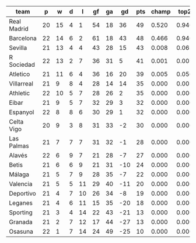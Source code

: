 |    team     | p  | w  | d | l  | gf | ga | gd  | pts | champ | top2  | top3  | top4  |  5-7  | bot4  | bot3  | bot2  |
|-------------|----|----|---|----|----|----|-----|-----|-------|-------|-------|-------|-------|-------|-------|-------|
| Real Madrid | 20 | 15 | 4 |  1 | 54 | 18 |  36 |  49 | 0.520 | 0.940 | 0.990 | 0.999 | 0.001 | 0.000 | 0.000 | 0.000|
| Barcelona   | 22 | 14 | 6 |  2 | 61 | 18 |  43 |  48 | 0.466 | 0.940 | 0.991 | 0.998 | 0.002 | 0.000 | 0.000 | 0.000|
| Sevilla     | 21 | 13 | 4 |  4 | 43 | 28 |  15 |  43 | 0.008 | 0.062 | 0.448 | 0.767 | 0.222 | 0.000 | 0.000 | 0.000|
| R Sociedad  | 22 | 13 | 2 |  7 | 36 | 31 |   5 |  41 | 0.001 | 0.007 | 0.120 | 0.333 | 0.577 | 0.000 | 0.000 | 0.000|
| Atletico    | 21 | 11 | 6 |  4 | 36 | 16 |  20 |  39 | 0.005 | 0.050 | 0.418 | 0.740 | 0.246 | 0.000 | 0.000 | 0.000|
| Villarreal  | 21 |  9 | 8 |  4 | 28 | 14 |  14 |  35 | 0.000 | 0.001 | 0.019 | 0.084 | 0.578 | 0.000 | 0.000 | 0.000|
| Athletic    | 22 | 10 | 5 |  7 | 28 | 26 |   2 |  35 | 0.000 | 0.000 | 0.005 | 0.026 | 0.367 | 0.000 | 0.000 | 0.000|
| Eibar       | 21 |  9 | 5 |  7 | 32 | 29 |   3 |  32 | 0.000 | 0.000 | 0.004 | 0.023 | 0.361 | 0.000 | 0.000 | 0.000|
| Espanyol    | 22 |  8 | 8 |  6 | 30 | 29 |   1 |  32 | 0.000 | 0.000 | 0.002 | 0.009 | 0.216 | 0.001 | 0.000 | 0.000|
| Celta Vigo  | 20 |  9 | 3 |  8 | 31 | 33 |  -2 |  30 | 0.000 | 0.000 | 0.003 | 0.018 | 0.280 | 0.001 | 0.000 | 0.000|
| Las Palmas  | 21 |  7 | 7 |  7 | 31 | 32 |  -1 |  28 | 0.000 | 0.000 | 0.000 | 0.002 | 0.079 | 0.006 | 0.001 | 0.000|
| Alavés      | 22 |  6 | 9 |  7 | 21 | 28 |  -7 |  27 | 0.000 | 0.000 | 0.000 | 0.001 | 0.057 | 0.008 | 0.001 | 0.000|
| Betis       | 21 |  6 | 6 |  9 | 21 | 31 | -10 |  24 | 0.000 | 0.000 | 0.000 | 0.000 | 0.006 | 0.095 | 0.025 | 0.006|
| Málaga      | 21 |  5 | 7 |  9 | 28 | 35 |  -7 |  22 | 0.000 | 0.000 | 0.000 | 0.000 | 0.004 | 0.128 | 0.040 | 0.009|
| Valencia    | 21 |  5 | 5 | 11 | 29 | 40 | -11 |  20 | 0.000 | 0.000 | 0.000 | 0.000 | 0.002 | 0.206 | 0.072 | 0.019|
| Deportivo   | 21 |  4 | 7 | 10 | 26 | 34 |  -8 |  19 | 0.000 | 0.000 | 0.000 | 0.000 | 0.003 | 0.152 | 0.054 | 0.016|
| Leganes     | 21 |  4 | 6 | 11 | 15 | 35 | -20 |  18 | 0.000 | 0.000 | 0.000 | 0.000 | 0.000 | 0.592 | 0.295 | 0.115|
| Sporting    | 21 |  3 | 4 | 14 | 22 | 43 | -21 |  13 | 0.000 | 0.000 | 0.000 | 0.000 | 0.000 | 0.887 | 0.733 | 0.425|
| Granada     | 21 |  2 | 7 | 12 | 17 | 44 | -27 |  13 | 0.000 | 0.000 | 0.000 | 0.000 | 0.000 | 0.938 | 0.830 | 0.585|
| Osasuna     | 22 |  1 | 7 | 14 | 24 | 49 | -25 |  10 | 0.000 | 0.000 | 0.000 | 0.000 | 0.000 | 0.987 | 0.949 | 0.826|
